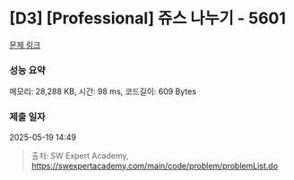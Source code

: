 # [D3] [Professional] 쥬스 나누기 - 5601 

[문제 링크](https://swexpertacademy.com/main/code/problem/problemDetail.do?contestProbId=AWXGAylqcdYDFAUo) 

### 성능 요약

메모리: 28,288 KB, 시간: 98 ms, 코드길이: 609 Bytes

### 제출 일자

2025-05-19 14:49



> 출처: SW Expert Academy, https://swexpertacademy.com/main/code/problem/problemList.do